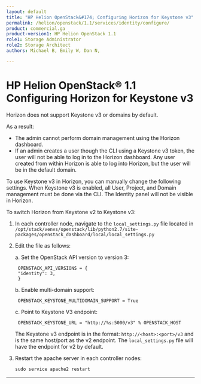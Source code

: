```yaml
---
layout: default
title: "HP Helion OpenStack&#174; Configuring Horizon for Keystone v3"
permalink: /helion/openstack/1.1/services/identity/configure/
product: commercial.ga
product-version1: HP Helion OpenStack 1.1
role1: Storage Administrator
role2: Storage Architect
authors: Michael B, Emily W, Dan N,

---
```

<!--UNDER REVISION-->

<script>

function PageRefresh {
onLoad="window.refresh"
}

PageRefresh();

</script>

<!--
<p style="font-size: small;"> <a href="/helion/openstack/1.1/services/compute/overview/">&#9664; PREV</a> | <a href="/helion/openstack/1.1/services/overview/">&#9650; UP</a> | <a href="/helion/openstack/1.1/services/imaging/overview/"> NEXT &#9654</a> </p>
-->

# HP Helion OpenStack&#174; 1.1 Configuring Horizon for Keystone v3

Horizon does not support Keystone v3 or domains by default.  

As a result: 

* The admin cannot perform domain management using the Horizon dashboard.
* If an admin creates a user though the CLI using a Keystone v3 token, the user will not be able to log in to the Horizon dashboard.  Any user created from within Horizon is able to log into Horizon, but the user will be in the default domain.  

To use Keystone v3 in Horizon, you can manually change the following settings. When Keystone v3 is enabled, all User, Project, and Domain management must be done via the CLI.  The Identity panel will not be visible in Horizon.

To switch Horizon from Keystone v2 to Keystone v3:

1.	In each controller node, navigate to the `local_settings.py` file located in `/opt/stack/venvs/openstack/lib/python2.7/site-packages/openstack_dashboard/local/local_settings.py` 

2. Edit the file as follows:

	a. Set the OpenStack API version to version 3:

		OPENSTACK_API_VERSIONS = {
		"identity": 3,
		}

	b. Enable multi-domain support:

		OPENSTACK_KEYSTONE_MULTIDOMAIN_SUPPORT = True

	c. Point to Keystone V3 endpoint:

		OPENSTACK_KEYSTONE_URL = "http://%s:5000/v3" % OPENSTACK_HOST

	The Keystone v3 endpoint is in the format: `http://<host>:<port>/v3` and is the same host/port as the v2 endpoint. The `local_settings.py` file will have the endpoint for v2 by default. 


3.	Restart the apache server in each controller nodes:

		sudo service apache2 restart


----
